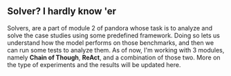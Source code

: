 ## Solver? I hardly know 'er

Solvers, are a part of module 2 of pandora whose task is to analyze and solve the case studies using some predefined framework. Doing so lets us understand how the model performs on those benchmarks, and then we can run some tests to analyze them.
As of now, I'm working with 3 modules, namely **Chain of Though**, **ReAct**, and a combination of those two. More on the type of experiments and the results will be updated here.
